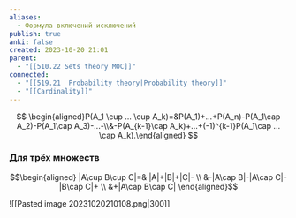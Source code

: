 ```yaml
---
aliases:
  - Формула включений-исключений
publish: true
anki: false
created: 2023-10-20 21:01
parent:
  - "[[510.22 Sets theory MOC]]"
connected:
  - "[[519.21  Probability theory|Probability theory]]"
  - "[[Cardinality]]"
---
```

$$
\begin{aligned}P(A_1 \cup ... \cup A_k)=&P(A_1)+...+P(A_n)-P(A_1\cap A_2)-P(A_1\cap A_3)-...-\\&-P(A_{k-1}\cap A_k)+...+(-1)^{k-1}P(A_1\cap ... \cap A_k).\end{aligned}
$$

### Для трёх множеств
$$\begin{aligned}
|A\cup B\cup C|=& |A|+|B|+|C|-  \\
&-|A\cap B|-|A\cap C|-|B\cap C|+ \\
&+|A\cap B\cap C|
\end{aligned}$$

![[Pasted image 20231020210108.png|300]]



